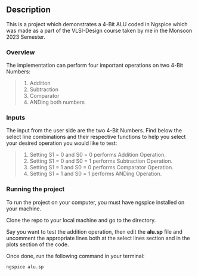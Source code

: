 ## Description <br>

This is a project which demonstrates a 4-Bit ALU coded in Ngspice which was made as a part of the VLSI-Design course taken by me in the Monsoon 2023 Semester. 

### Overview

The implementation can perform four important operations on two 4-Bit Numbers:

>1. Addition
>2. Subtraction
>3. Comparator
>4. ANDing both numbers

### Inputs
The input from the user side are the two 4-Bit Numbers. Find below the select line combinations and their respective functions to help you select your desired operation you would like to test:<br>
>1. Setting S1 = 0 and S0 = 0 performs Addition Operation.
>2. Setting S1 = 0 and S0 = 1 performs Subtraction Operation.
>3. Setting S1 = 1 and S0 = 0 performs Comparator Operation.
>4. Setting S1 = 1 and S0 = 1 performs ANDing Operation.

### Running the project
To run the project on your computer, you must have ngspice installed on your machine.<br>

Clone the repo to your local machine and go to the directory.<br>

Say you want to test the addition operation, then edit the **alu.sp** file and uncomment the appropriate lines both at the select lines section and in the plots section of the code.<br>

Once done, run the following command in your terminal:
```
ngspice alu.sp
```

